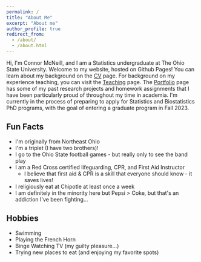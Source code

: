 ```yaml
---
permalink: /
title: "About Me"
excerpt: "About me"
author_profile: true
redirect_from: 
  - /about/
  - /about.html
---
```


Hi, I'm Connor McNeill, and I am a Statistics undergraduate at The Ohio State University. Welcome to my website, hosted on Github Pages! You can learn about my background on the [CV](http://connor-mcneill.github.io/cv/) page. For background on my experience teaching, you can visit the [Teaching](http://connor-mcneill.github.io/teaching/) page. The [Portfolio](http://connor-mcneill.github.io/portfolio/) page has some of my past research projects and homework assignments that I have been particularly proud of throughout my time in academia. I'm currently in the process of preparing to apply for Statistics and Biostatistics PhD programs, with the goal of entering a graduate program in Fall 2023.

Fun Facts
---
* I'm originally from Northeast Ohio
* I'm a triplet (I have two brothers)!
* I go to the Ohio State football games - but really only to see the band play
* I am a Red Cross certified lifeguarding, CPR, and First Aid Instructor
   * I believe that first aid & CPR is a skill that everyone should know - it saves lives!
* I religiously eat at Chipotle at least once a week
* I am definitely in the minority here but Pepsi > Coke, but that's an addiction I've been fighting...

Hobbies
---
* Swimming
* Playing the French Horn
* Binge Watching TV (my guilty pleasure...)
* Trying new places to eat (and enjoying my favorite spots)